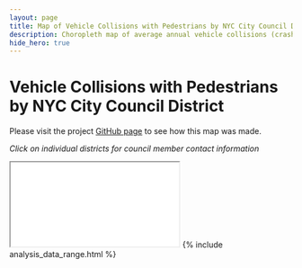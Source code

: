 ```yaml
---
layout: page
title: Map of Vehicle Collisions with Pedestrians by NYC City Council District
description: Choropleth map of average annual vehicle collisions (crashes) with pedestrians by NYC City Council District
hide_hero: true
---
```

# Vehicle Collisions with Pedestrians by NYC City Council District
Please visit the project [GitHub page](https://github.com/ray310/NYC-Vehicle-Collisions) to see how this map was made.

_Click on individual districts for council member contact information_
<iframe src="district_pedestrian_map.html" title="Choropleth map of collisions with pedestrians by NYC City Council District"></iframe>
{% include analysis_data_range.html %}
